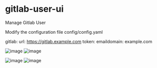 # gitlab-user-ui
Manage Gitlab User

Modify the configuration file config/config.yaml

gitlab:
  url: https://gitlab.example.com
  token: <token>
  emaildomain: example.com
 
![image](https://user-images.githubusercontent.com/95895072/146724195-b51f6766-f005-4ab1-8095-fe938f5164a3.png)
![image](https://user-images.githubusercontent.com/95895072/146724227-227a6edc-bd32-4e53-ba9a-391a57d178b0.png)

![image](https://user-images.githubusercontent.com/95895072/146724809-1bdf7f6f-0389-444a-adba-7aae25a5b7d2.png)
![image](https://user-images.githubusercontent.com/95895072/146724395-a4e24f26-f228-4b12-a102-8ee1bef0da62.png)
